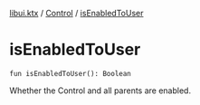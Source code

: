 [libui.ktx](../README.md) / [Control](README.md) / [isEnabledToUser](is-enabled-to-user.md)

# isEnabledToUser

`fun isEnabledToUser(): Boolean`

Whether the Control and all parents are enabled.

